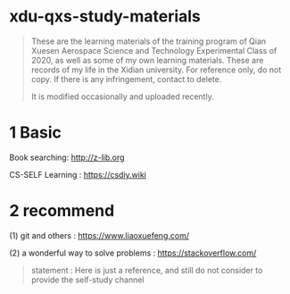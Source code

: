 # xdu-qxs-study-materials
> These are the learning materials of the training program of Qian Xuesen Aerospace Science and Technology Experimental Class of 2020, as well as some of my own learning materials. These are records of my life in the Xidian university. For reference only, do not copy. If there is any infringement, contact to delete. 
>
> It is modified occasionally and uploaded recently.



# 1 Basic

Book searching:  http://z-lib.org

CS-SELF Learning : https://csdiy.wiki

# 2 recommend
(1) git and others : 
https://www.liaoxuefeng.com/

(2) a wonderful way to solve problems : https://stackoverflow.com/

> statement : Here is just a reference, and still do not consider to provide the self-study channel

